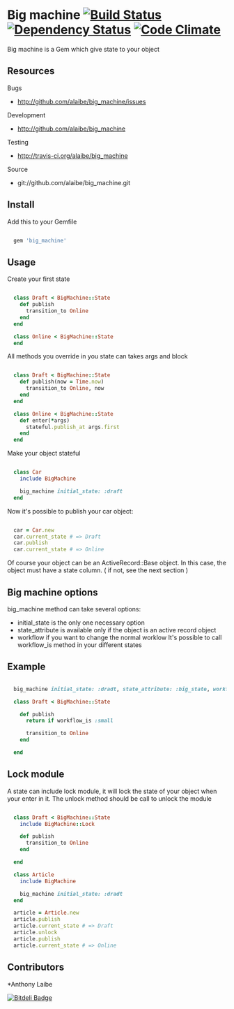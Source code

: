 # Big machine [![Build Status](https://secure.travis-ci.org/alaibe/big_machine.png)][travis] [![Dependency Status](https://gemnasium.com/alaibe/big_machine.png)][gemnasium] [![Code Climate](https://codeclimate.com/badge.png)][codeclimate]

[travis]: http://travis-ci.org/alaibe/big_machine
[gemnasium]: https://gemnasium.com/alaibe/big_machine
[codeclimate]: https://codeclimate.com/github/alaibe/big_machine

Big machine is a Gem which give state to your object

## Resources
Bugs

* http://github.com/alaibe/big_machine/issues

Development

* http://github.com/alaibe/big_machine

Testing

* http://travis-ci.org/alaibe/big_machine

Source

* git://github.com/alaibe/big_machine.git

## Install

Add this to your Gemfile
``` ruby

  gem 'big_machine'

```

## Usage

Create your first state
``` ruby

  class Draft < BigMachine::State
    def publish
      transition_to Online
    end
  end

  class Online < BigMachine::State
  end

```

All methods you override in you state can takes args and block
``` ruby

  class Draft < BigMachine::State
    def publish(now = Time.now)
      transition_to Online, now
    end
  end

  class Online < BigMachine::State
    def enter(*args)
      stateful.publish_at args.first
    end
  end

```

Make your object stateful
``` ruby

  class Car
    include BigMachine

    big_machine initial_state: :draft
  end

```

Now it's possible to publish your car object:
``` ruby

  car = Car.new
  car.current_state # => Draft
  car.publish
  car.current_state # => Online

```

Of course your object can be an ActiveRecord::Base object. In this case, the object must have a state column. ( if not, see the next section )

## Big machine options

big_machine method can take several options:
* initial_state is the only one necessary option
* state_attribute is available only if the object is an active record object
* workflow if you want to change the normal worklow
It's possible to call workflow_is method in your different states


## Example

``` ruby

  big_machine initial_state: :dradt, state_attribute: :big_state, workflow: small

  class Draft < BigMachine::State

    def publish
      return if workflow_is :small

      transition_to Online
    end

  end

```

## Lock module

A state can include lock module, it will lock the state of your object when your enter in it.
The unlock method should be call to unlock the module

``` ruby

  class Draft < BigMachine::State
    include BigMachine::Lock

    def publish
      transition_to Online
    end

  end

  class Article
    include BigMachine

    big_machine initial_state: :dradt
  end

  article = Article.new
  article.publish
  article.current_state # => Draft
  article.unlock
  article.publish
  article.current_state # => Online

```

## Contributors

*Anthony Laibe


[![Bitdeli Badge](https://d2weczhvl823v0.cloudfront.net/alaibe/big_machine/trend.png)](https://bitdeli.com/free "Bitdeli Badge")

